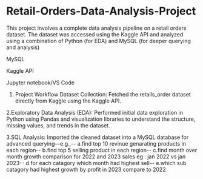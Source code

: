 # Retail-Orders-Data-Analysis-Project
This project involves a complete data analysis pipeline on a retail orders dataset. The dataset was accessed using the Kaggle API and analyzed using a combination of Python (for EDA) and MySQL (for deeper querying and analysis)

MySQL

Kaggle API

Jupyter notebook/VS Code
1. Project Workflow
Dataset Collection:
Fetched the retails_order dataset directly from Kaggle using the Kaggle API.

2.Exploratory Data Analysis (EDA):
Performed initial data exploration in Python using Pandas and visualization libraries to understand the structure, missing values, and trends in the dataset.

3.SQL Analysis:
Imported the cleaned dataset into a MySQL database for advanced querying—e.g.,-- 
a.find top 10 revinue genarating products in each region--
b.find top 5 selling product in each region--
c.find month over month growth comparison for 2022 and 2023 sales eg :	jan 2022 vs jan 2023--
d.for each catagory which month had highest sell--
e.which sub catagory had highest growth by profit in 2023 compare to 2022
